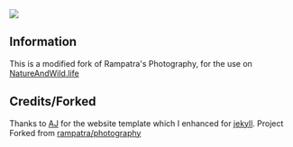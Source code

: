 <img src="https://cdn.cardiacar.rest/github/github-ce-logo.png">

## Information
This is a modified fork of Rampatra's Photography, for the use on <a href="https://www.natureandwild.life">NatureAndWild.life</a>

## Credits/Forked
Thanks to [AJ](https://twitter.com/ajlkn) for the website template which I enhanced for [jekyll](http://jekyllrb.com/).
Project Forked from <a href="https://github.com/rampatra/photography">rampatra/photography</a>
